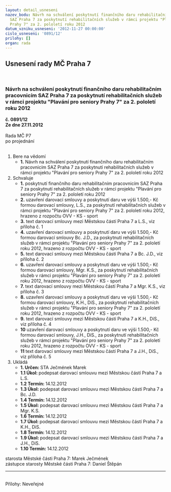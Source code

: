 ```yaml
---
layout: detail_usneseni
nazev_bodu: Návrh na schválení poskytnutí finančního daru rehabilitačním pracovnicím
  SAZ Praha 7 za poskytnutí rehabilitačních služeb v rámci projektu "Plavání pro seniory
  Prahy 7" za 2. pololetí roku 2012
datum_vzniku_usneseni: '2012-11-27 00:00:00'
cislo_usneseni: '0891/12'
prilohy: []
organ: rada
---
```

<div id="ucUsn_pList" class="usn">
	<span><h2>Usnesení rady MČ Praha 7 </h2>
<br></span><div class="standBody">
<span><h3>Návrh na schválení poskytnutí finančního daru rehabilitačním pracovnicím SAZ Praha 7 za poskytnutí rehabilitačních služeb v rámci projektu "Plavání pro seniory Prahy 7" za 2. pololetí roku 2012</h3></span><div class="center">
		<strong>č. 0891/12</strong><br>
	</div>
<div class="center">
		<strong>Ze dne 27.11.2012</strong><br><br>
	</div>Rada MČ P7<br> po projednání<br><br><ol>
<li>Bere na vědomí<ul><li>
<strong>1.</strong> Návrh na schválení poskytnutí finančního daru rehabilitačním pracovnicím SAZ Praha 7 za poskytnutí rehabilitačních služeb v rámci projektu "Plavání pro seniory Prahy 7" za 2. pololetí roku 2012</li></ul>
</li>
<li>Schvaluje<ul>
<li>
<strong>1.</strong> poskytnutí finančního daru rehabilitačním pracovnicím SAZ Praha 7 za poskytnutí rehabilitačních služeb v rámci projektu "Plavání pro seniory Prahy 7" za 2. pololetí roku 2012</li>
<li>
<strong>2.</strong> uzavření darovací smlouvy a poskytnutí daru ve výši 1.500,- Kč formou darovací smlouvy, L.S., za poskytnutí rehabilitačních služeb v rámci projektu "Plavání pro seniory Prahy 7" za 2. pololetí roku 2012, hrazeno z rozpočtu OVV - KS - sport</li>
<li>
<strong>3.</strong> text darovací smlouvy mezi Městskou částí Praha 7 a L.S., viz příloha č. 1</li>
<li>
<strong>4.</strong> uzavření darovací smlouvy a poskytnutí daru ve výši 1.500,- Kč formou darovací smlouvy Bc. J.D., za poskytnutí rehabilitačních služeb v rámci projektu "Plavání pro seniory Prahy 7" za 2. pololetí roku 2012, hrazeno z rozpočtu OVV - KS - sport</li>
<li>
<strong>5.</strong> text darovací smlouvy mezi Městskou částí Praha 7 a Bc. J.D., viz příloha č. 2</li>
<li>
<strong>6.</strong> uzavření darovací smlouvy a poskytnutí daru ve výši 1.500,- Kč formou darovací smlouvy, Mgr. K.S., za poskytnutí rehabilitačních služeb v rámci projektu "Plavání pro seniory Prahy 7" za 2. pololetí roku 2012, hrazeno z rozpočtu OVV - KS - sport</li>
<li>
<strong>7.</strong> text darovací smlouvy mezi Městskou částí Praha 7 a Mgr. K.S., viz příloha č. 3</li>
<li>
<strong>8.</strong> uzavření darovací smlouvy a poskytnutí daru ve výši 1.500,- Kč formou darovací smlouvy, K.H., DiS., za poskytnutí rehabilitačních služeb v rámci projektu "Plavání pro seniory Prahy 7" za 2. pololetí roku 2012, hrazeno z rozpočtu OVV - KS - sport</li>
<li>
<strong>9.</strong> text darovací smlouvy mezi Městskou částí Praha 7 a K.H., DiS., viz příloha č. 4</li>
<li>
<strong>10</strong> uzavření darovací smlouvy a poskytnutí daru ve výši 1.500,- Kč formou darovací smlouvy, J.H., DiS., za poskytnutí rehabilitačních služeb v rámci projektu "Plavání pro seniory Prahy 7" za 2. pololetí roku 2012, hrazeno z rozpočtu OVV - KS - sport</li>
<li>
<strong>11</strong> text darovací smlouvy mezi Městskou částí Praha 7 a J.H., DiS., viz příloha č. 5</li>
</ul>
</li>
<li>Ukládá<ul>
<li>
<strong>1. Určen: </strong>STA Ječmének Marek</li>
<li>
<strong>1.1 Úkol: </strong>podepsat darovací smlouvu mezi Městskou částí Praha 7 a L.S.</li>
<li>
<strong>1.2 Termín: </strong>14.12.2012</li>
<li>
<strong>1.3 Úkol: </strong>podepsat darovací smlouvu mezi Městskou částí Praha 7 a Bc. J.D.</li>
<li>
<strong>1.4 Termín: </strong>14.12.2012</li>
<li>
<strong>1.5 Úkol: </strong>podepsat darovací smlouvu mezi Městskou částí Praha 7 a Mgr. K.S.</li>
<li>
<strong>1.6 Termín: </strong>14.12.2012</li>
<li>
<strong>1.7 Úkol: </strong>podepsat darovací smlouvu mezi Městskou částí Praha 7 a K.H., DiS.</li>
<li>
<strong>1.8 Termín: </strong>14.12.2012</li>
<li>
<strong>1.9 Úkol: </strong>podepsat darovací smlouvu mezi Městskou částí Praha 7 a J.H., DiS.</li>
<li>
<strong>1.10 Termín: </strong>14.12.2012</li>
</ul>
</li>
</ol>starosta Městské části Praha 7: Marek Ječmének<br>zástupce starosty Městské části Praha 7: Daniel Štěpán <hr>
<br>Přílohy: Neveřejné</div>
</div>
